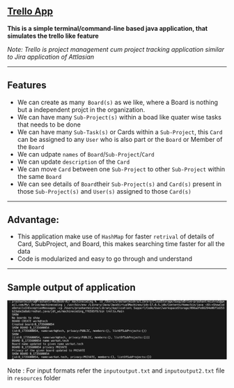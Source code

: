 ## [Trello App](https://workat.tech/machine-coding/practice/trello-problem-t0nwwqt61buz)

**This is a simple terminal/command-line based java application, that simulates the  trello like feature**

_Note: Trello is project management cum project tracking application similar to Jira application of Attlasian_

--- 

Features
-
- We can create as many` Board(s)` as we like, where a Board is nothing but a independent projct in the organization. 
- We can have many `Sub-Project(s)` within a boad like quater wise tasks that needs to be done
- We can have many `Sub-Task(s)` or Cards within a `Sub-Project`, this `Card` can be assigned to any `User` who is also part or the `Board` or Member of the `Board`
- We can udpate `names` of `Board`/`Sub-Project`/`Card`
- We can update `description` of the `Card`
- We can move `Card` between one `Sub-Project` to other `Sub-Project` within the same `Board`
- We can see details of `Board`their `Sub-Project(s)` and `Card(s)` present in those `Sub-Project(s)` and `User(s)` assigned to those `Card(s)`

---

Advantage:
-

- This application make use of `HashMap` for faster `retrival` of details of Card, SubProject, and Board, this makes searching time faster for all the data
- Code is modularized and easy to go through and understand
  
---

Sample output of application
-

<a href=""><img src ="./resources/output.png"/></a>

Note : For input formats refer the `inputoutput.txt` and `inputoutput2.txt` file in `resources` folder